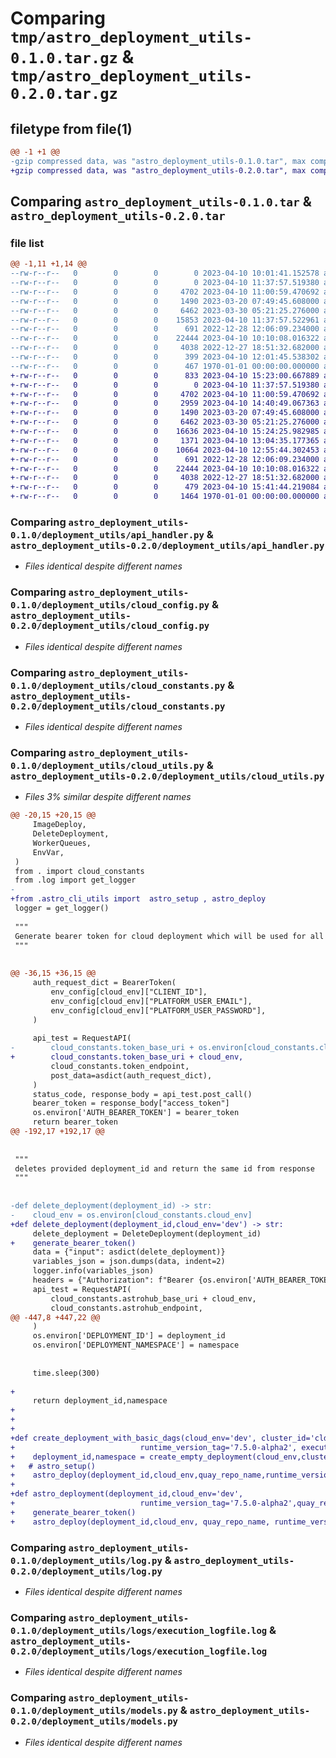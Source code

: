 # Comparing `tmp/astro_deployment_utils-0.1.0.tar.gz` & `tmp/astro_deployment_utils-0.2.0.tar.gz`

## filetype from file(1)

```diff
@@ -1 +1 @@
-gzip compressed data, was "astro_deployment_utils-0.1.0.tar", max compression
+gzip compressed data, was "astro_deployment_utils-0.2.0.tar", max compression
```

## Comparing `astro_deployment_utils-0.1.0.tar` & `astro_deployment_utils-0.2.0.tar`

### file list

```diff
@@ -1,11 +1,14 @@
--rw-r--r--   0        0        0        0 2023-04-10 10:01:41.152578 astro_deployment_utils-0.1.0/README.md
--rw-r--r--   0        0        0        0 2023-04-10 11:37:57.519380 astro_deployment_utils-0.1.0/deployment_utils/__init__.py
--rw-r--r--   0        0        0     4702 2023-04-10 11:00:59.470692 astro_deployment_utils-0.1.0/deployment_utils/api_handler.py
--rw-r--r--   0        0        0     1490 2023-03-20 07:49:45.608000 astro_deployment_utils-0.1.0/deployment_utils/cloud_config.py
--rw-r--r--   0        0        0     6462 2023-03-30 05:21:25.276000 astro_deployment_utils-0.1.0/deployment_utils/cloud_constants.py
--rw-r--r--   0        0        0    15853 2023-04-10 11:37:57.522961 astro_deployment_utils-0.1.0/deployment_utils/cloud_utils.py
--rw-r--r--   0        0        0      691 2022-12-28 12:06:09.234000 astro_deployment_utils-0.1.0/deployment_utils/log.py
--rw-r--r--   0        0        0    22444 2023-04-10 10:10:08.016322 astro_deployment_utils-0.1.0/deployment_utils/logs/execution_logfile.log
--rw-r--r--   0        0        0     4038 2022-12-27 18:51:32.682000 astro_deployment_utils-0.1.0/deployment_utils/models.py
--rw-r--r--   0        0        0      399 2023-04-10 12:01:45.538302 astro_deployment_utils-0.1.0/pyproject.toml
--rw-r--r--   0        0        0      467 1970-01-01 00:00:00.000000 astro_deployment_utils-0.1.0/PKG-INFO
+-rw-r--r--   0        0        0      833 2023-04-10 15:23:00.667889 astro_deployment_utils-0.2.0/README.md
+-rw-r--r--   0        0        0        0 2023-04-10 11:37:57.519380 astro_deployment_utils-0.2.0/deployment_utils/__init__.py
+-rw-r--r--   0        0        0     4702 2023-04-10 11:00:59.470692 astro_deployment_utils-0.2.0/deployment_utils/api_handler.py
+-rw-r--r--   0        0        0     2959 2023-04-10 14:40:49.067363 astro_deployment_utils-0.2.0/deployment_utils/astro_cli_utils.py
+-rw-r--r--   0        0        0     1490 2023-03-20 07:49:45.608000 astro_deployment_utils-0.2.0/deployment_utils/cloud_config.py
+-rw-r--r--   0        0        0     6462 2023-03-30 05:21:25.276000 astro_deployment_utils-0.2.0/deployment_utils/cloud_constants.py
+-rw-r--r--   0        0        0    16636 2023-04-10 15:24:25.982985 astro_deployment_utils-0.2.0/deployment_utils/cloud_utils.py
+-rw-r--r--   0        0        0     1371 2023-04-10 13:04:35.177365 astro_deployment_utils-0.2.0/deployment_utils/helpers.py
+-rw-r--r--   0        0        0    10664 2023-04-10 12:55:44.302453 astro_deployment_utils-0.2.0/deployment_utils/io.py
+-rw-r--r--   0        0        0      691 2022-12-28 12:06:09.234000 astro_deployment_utils-0.2.0/deployment_utils/log.py
+-rw-r--r--   0        0        0    22444 2023-04-10 10:10:08.016322 astro_deployment_utils-0.2.0/deployment_utils/logs/execution_logfile.log
+-rw-r--r--   0        0        0     4038 2022-12-27 18:51:32.682000 astro_deployment_utils-0.2.0/deployment_utils/models.py
+-rw-r--r--   0        0        0      479 2023-04-10 15:41:44.219084 astro_deployment_utils-0.2.0/pyproject.toml
+-rw-r--r--   0        0        0     1464 1970-01-01 00:00:00.000000 astro_deployment_utils-0.2.0/PKG-INFO
```

### Comparing `astro_deployment_utils-0.1.0/deployment_utils/api_handler.py` & `astro_deployment_utils-0.2.0/deployment_utils/api_handler.py`

 * *Files identical despite different names*

### Comparing `astro_deployment_utils-0.1.0/deployment_utils/cloud_config.py` & `astro_deployment_utils-0.2.0/deployment_utils/cloud_config.py`

 * *Files identical despite different names*

### Comparing `astro_deployment_utils-0.1.0/deployment_utils/cloud_constants.py` & `astro_deployment_utils-0.2.0/deployment_utils/cloud_constants.py`

 * *Files identical despite different names*

### Comparing `astro_deployment_utils-0.1.0/deployment_utils/cloud_utils.py` & `astro_deployment_utils-0.2.0/deployment_utils/cloud_utils.py`

 * *Files 3% similar despite different names*

```diff
@@ -20,15 +20,15 @@
     ImageDeploy,
     DeleteDeployment,
     WorkerQueues,
     EnvVar,
 )
 from . import cloud_constants
 from .log import get_logger
-
+from .astro_cli_utils import  astro_setup , astro_deploy
 logger = get_logger()
 
 """
 Generate bearer token for cloud deployment which will be used for all graphql calls as auth
 """
 
 
@@ -36,15 +36,15 @@
     auth_request_dict = BearerToken(
         env_config[cloud_env]["CLIENT_ID"],
         env_config[cloud_env]["PLATFORM_USER_EMAIL"],
         env_config[cloud_env]["PLATFORM_USER_PASSWORD"],
     )
 
     api_test = RequestAPI(
-        cloud_constants.token_base_uri + os.environ[cloud_constants.cloud_env],
+        cloud_constants.token_base_uri + cloud_env,
         cloud_constants.token_endpoint,
         post_data=asdict(auth_request_dict),
     )
     status_code, response_body = api_test.post_call()
     bearer_token = response_body["access_token"]
     os.environ['AUTH_BEARER_TOKEN'] = bearer_token
     return bearer_token
@@ -192,17 +192,17 @@
 
 
 """
 deletes provided deployment_id and return the same id from response 
 """
 
 
-def delete_deployment(deployment_id) -> str:
-    cloud_env = os.environ[cloud_constants.cloud_env]
+def delete_deployment(deployment_id,cloud_env='dev') -> str:
     delete_deployment = DeleteDeployment(deployment_id)
+    generate_bearer_token()
     data = {"input": asdict(delete_deployment)}
     variables_json = json.dumps(data, indent=2)
     logger.info(variables_json)
     headers = {"Authorization": f"Bearer {os.environ['AUTH_BEARER_TOKEN']}"}
     api_test = RequestAPI(
         cloud_constants.astrohub_base_uri + cloud_env,
         cloud_constants.astrohub_endpoint,
@@ -447,8 +447,22 @@
     )
     os.environ['DEPLOYMENT_ID'] = deployment_id
     os.environ['DEPLOYMENT_NAMESPACE'] = namespace
 
 
     time.sleep(300)
 
+
     return deployment_id,namespace
+
+
+
+def create_deployment_with_basic_dags(cloud_env='dev', cluster_id='cldog74ht02b30tx3bn955ddv',
+                            runtime_version_tag='7.5.0-alpha2', executor='CeleryExecutor',quay_repo_name='astro-runtime-dev',dags_repo='qa-scenario-dags'):
+    deployment_id,namespace = create_empty_deployment(cloud_env,cluster_id,runtime_version_tag,executor)
+   # astro_setup()
+    astro_deploy(deployment_id,cloud_env,quay_repo_name,runtime_version_tag,dags_repo)
+
+def astro_deployment(deployment_id,cloud_env='dev',
+                            runtime_version_tag='7.5.0-alpha2',quay_repo_name='astro-runtime-dev',dags_repo='qa-scenario-dags'):
+    generate_bearer_token()
+    astro_deploy(deployment_id,cloud_env, quay_repo_name, runtime_version_tag, dags_repo)
```

### Comparing `astro_deployment_utils-0.1.0/deployment_utils/log.py` & `astro_deployment_utils-0.2.0/deployment_utils/log.py`

 * *Files identical despite different names*

### Comparing `astro_deployment_utils-0.1.0/deployment_utils/logs/execution_logfile.log` & `astro_deployment_utils-0.2.0/deployment_utils/logs/execution_logfile.log`

 * *Files identical despite different names*

### Comparing `astro_deployment_utils-0.1.0/deployment_utils/models.py` & `astro_deployment_utils-0.2.0/deployment_utils/models.py`

 * *Files identical despite different names*

